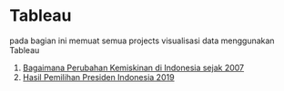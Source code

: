 # Tableau 
pada bagian ini memuat semua projects visualisasi data menggunakan Tableau

1. [Bagaimana Perubahan Kemiskinan di Indonesia sejak 2007](https://public.tableau.com/profile/din.waikabu#!/vizhome/PerubahanPersentaseKemiskinan/PersentaseKemiskinandiIndonnesia2007-2018) 
2. [Hasil Pemilihan Presiden Indonesia 2019](https://public.tableau.com/profile/din.waikabu#!/vizhome/Pilpres_2019/Main)

